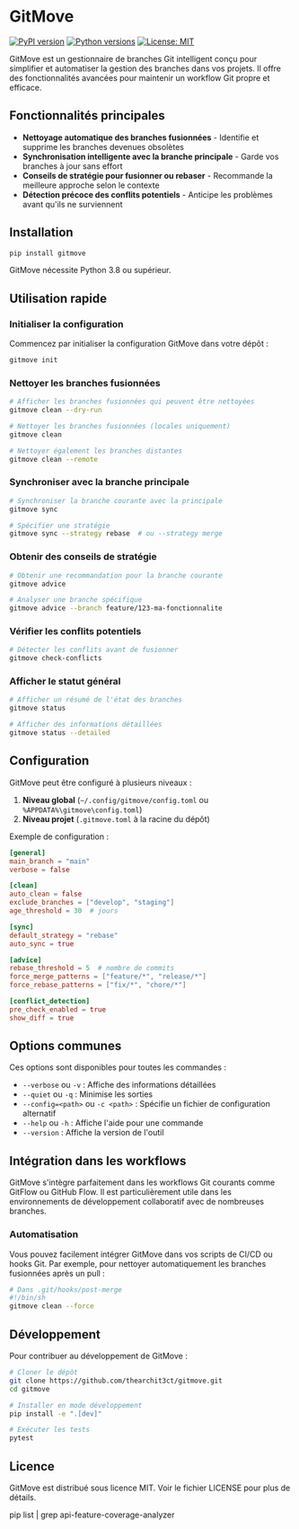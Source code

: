 # GitMove

[![PyPI version](https://img.shields.io/pypi/v/gitmove.svg)](https://pypi.org/project/gitmove/)
[![Python versions](https://img.shields.io/pypi/pyversions/gitmove.svg)](https://pypi.org/project/gitmove/)
[![License: MIT](https://img.shields.io/badge/License-MIT-yellow.svg)](https://opensource.org/licenses/MIT)

GitMove est un gestionnaire de branches Git intelligent conçu pour simplifier et automatiser la gestion des branches dans vos projets. Il offre des fonctionnalités avancées pour maintenir un workflow Git propre et efficace.

## Fonctionnalités principales

* **Nettoyage automatique des branches fusionnées** - Identifie et supprime les branches devenues obsolètes
* **Synchronisation intelligente avec la branche principale** - Garde vos branches à jour sans effort
* **Conseils de stratégie pour fusionner ou rebaser** - Recommande la meilleure approche selon le contexte
* **Détection précoce des conflits potentiels** - Anticipe les problèmes avant qu'ils ne surviennent

## Installation

```bash
pip install gitmove
```

GitMove nécessite Python 3.8 ou supérieur.

## Utilisation rapide

### Initialiser la configuration

Commencez par initialiser la configuration GitMove dans votre dépôt :

```bash
gitmove init
```

### Nettoyer les branches fusionnées

```bash
# Afficher les branches fusionnées qui peuvent être nettoyées
gitmove clean --dry-run

# Nettoyer les branches fusionnées (locales uniquement)
gitmove clean

# Nettoyer également les branches distantes
gitmove clean --remote
```

### Synchroniser avec la branche principale

```bash
# Synchroniser la branche courante avec la principale
gitmove sync

# Spécifier une stratégie
gitmove sync --strategy rebase  # ou --strategy merge
```

### Obtenir des conseils de stratégie

```bash
# Obtenir une recommandation pour la branche courante
gitmove advice

# Analyser une branche spécifique
gitmove advice --branch feature/123-ma-fonctionnalite
```

### Vérifier les conflits potentiels

```bash
# Détecter les conflits avant de fusionner
gitmove check-conflicts
```

### Afficher le statut général

```bash
# Afficher un résumé de l'état des branches
gitmove status

# Afficher des informations détaillées
gitmove status --detailed
```

## Configuration

GitMove peut être configuré à plusieurs niveaux :

1. **Niveau global** (`~/.config/gitmove/config.toml` ou `%APPDATA%\gitmove\config.toml`)
2. **Niveau projet** (`.gitmove.toml` à la racine du dépôt)

Exemple de configuration :

```toml
[general]
main_branch = "main"
verbose = false

[clean]
auto_clean = false
exclude_branches = ["develop", "staging"]
age_threshold = 30  # jours

[sync]
default_strategy = "rebase"
auto_sync = true

[advice]
rebase_threshold = 5  # nombre de commits
force_merge_patterns = ["feature/*", "release/*"]
force_rebase_patterns = ["fix/*", "chore/*"]

[conflict_detection]
pre_check_enabled = true
show_diff = true
```

## Options communes

Ces options sont disponibles pour toutes les commandes :

* `--verbose` ou `-v` : Affiche des informations détaillées
* `--quiet` ou `-q` : Minimise les sorties
* `--config=<path>` ou `-c <path>` : Spécifie un fichier de configuration alternatif
* `--help` ou `-h` : Affiche l'aide pour une commande
* `--version` : Affiche la version de l'outil

## Intégration dans les workflows

GitMove s'intègre parfaitement dans les workflows Git courants comme GitFlow ou GitHub Flow. Il est particulièrement utile dans les environnements de développement collaboratif avec de nombreuses branches.

### Automatisation

Vous pouvez facilement intégrer GitMove dans vos scripts de CI/CD ou hooks Git. Par exemple, pour nettoyer automatiquement les branches fusionnées après un pull :

```bash
# Dans .git/hooks/post-merge
#!/bin/sh
gitmove clean --force
```

## Développement

Pour contribuer au développement de GitMove :

```bash
# Cloner le dépôt
git clone https://github.com/thearchit3ct/gitmove.git
cd gitmove

# Installer en mode développement
pip install -e ".[dev]"

# Exécuter les tests
pytest
```

## Licence

GitMove est distribué sous licence MIT. Voir le fichier LICENSE pour plus de détails.

pip list | grep api-feature-coverage-analyzer